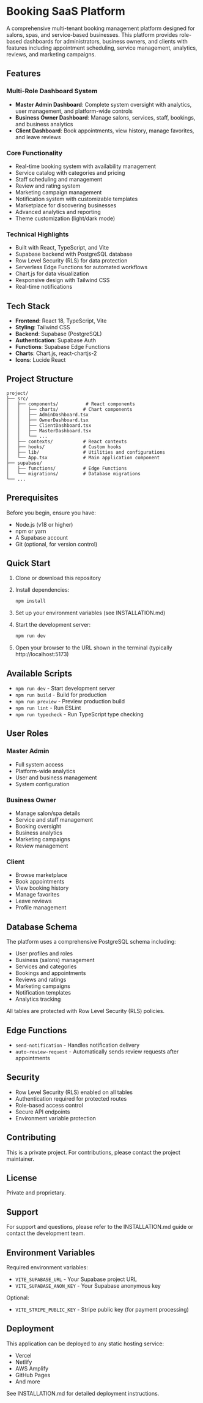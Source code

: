 # Booking SaaS Platform

A comprehensive multi-tenant booking management platform designed for salons, spas, and service-based businesses. This platform provides role-based dashboards for administrators, business owners, and clients with features including appointment scheduling, service management, analytics, reviews, and marketing campaigns.

## Features

### Multi-Role Dashboard System
- **Master Admin Dashboard**: Complete system oversight with analytics, user management, and platform-wide controls
- **Business Owner Dashboard**: Manage salons, services, staff, bookings, and business analytics
- **Client Dashboard**: Book appointments, view history, manage favorites, and leave reviews

### Core Functionality
- Real-time booking system with availability management
- Service catalog with categories and pricing
- Staff scheduling and management
- Review and rating system
- Marketing campaign management
- Notification system with customizable templates
- Marketplace for discovering businesses
- Advanced analytics and reporting
- Theme customization (light/dark mode)

### Technical Highlights
- Built with React, TypeScript, and Vite
- Supabase backend with PostgreSQL database
- Row Level Security (RLS) for data protection
- Serverless Edge Functions for automated workflows
- Chart.js for data visualization
- Responsive design with Tailwind CSS
- Real-time notifications

## Tech Stack

- **Frontend**: React 18, TypeScript, Vite
- **Styling**: Tailwind CSS
- **Backend**: Supabase (PostgreSQL)
- **Authentication**: Supabase Auth
- **Functions**: Supabase Edge Functions
- **Charts**: Chart.js, react-chartjs-2
- **Icons**: Lucide React

## Project Structure

```
project/
├── src/
│   ├── components/          # React components
│   │   ├── charts/         # Chart components
│   │   ├── AdminDashboard.tsx
│   │   ├── OwnerDashboard.tsx
│   │   ├── ClientDashboard.tsx
│   │   ├── MasterDashboard.tsx
│   │   └── ...
│   ├── contexts/           # React contexts
│   ├── hooks/              # Custom hooks
│   ├── lib/                # Utilities and configurations
│   └── App.tsx             # Main application component
├── supabase/
│   ├── functions/          # Edge Functions
│   └── migrations/         # Database migrations
└── ...
```

## Prerequisites

Before you begin, ensure you have:
- Node.js (v18 or higher)
- npm or yarn
- A Supabase account
- Git (optional, for version control)

## Quick Start

1. Clone or download this repository
2. Install dependencies:
   ```bash
   npm install
   ```

3. Set up your environment variables (see INSTALLATION.md)

4. Start the development server:
   ```bash
   npm run dev
   ```

5. Open your browser to the URL shown in the terminal (typically http://localhost:5173)

## Available Scripts

- `npm run dev` - Start development server
- `npm run build` - Build for production
- `npm run preview` - Preview production build
- `npm run lint` - Run ESLint
- `npm run typecheck` - Run TypeScript type checking

## User Roles

### Master Admin
- Full system access
- Platform-wide analytics
- User and business management
- System configuration

### Business Owner
- Manage salon/spa details
- Service and staff management
- Booking oversight
- Business analytics
- Marketing campaigns
- Review management

### Client
- Browse marketplace
- Book appointments
- View booking history
- Manage favorites
- Leave reviews
- Profile management

## Database Schema

The platform uses a comprehensive PostgreSQL schema including:
- User profiles and roles
- Business (salons) management
- Services and categories
- Bookings and appointments
- Reviews and ratings
- Marketing campaigns
- Notification templates
- Analytics tracking

All tables are protected with Row Level Security (RLS) policies.

## Edge Functions

- `send-notification` - Handles notification delivery
- `auto-review-request` - Automatically sends review requests after appointments

## Security

- Row Level Security (RLS) enabled on all tables
- Authentication required for protected routes
- Role-based access control
- Secure API endpoints
- Environment variable protection

## Contributing

This is a private project. For contributions, please contact the project maintainer.

## License

Private and proprietary.

## Support

For support and questions, please refer to the INSTALLATION.md guide or contact the development team.

## Environment Variables

Required environment variables:
- `VITE_SUPABASE_URL` - Your Supabase project URL
- `VITE_SUPABASE_ANON_KEY` - Your Supabase anonymous key

Optional:
- `VITE_STRIPE_PUBLIC_KEY` - Stripe public key (for payment processing)

## Deployment

This application can be deployed to any static hosting service:
- Vercel
- Netlify
- AWS Amplify
- GitHub Pages
- And more

See INSTALLATION.md for detailed deployment instructions.
